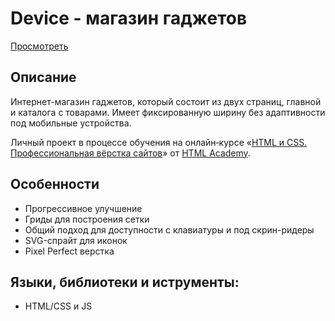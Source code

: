 # Device - магазин гаджетов

[Просмотреть](https://b-lvlax.github.io/Device/)


## Описание
Интернет-магазин гаджетов, который состоит из двух страниц, главной и каталога с товарами. Имеет фиксированную ширину без адаптивности под мобильные устройства.

Личный проект в процессе обучения на онлайн‑курсе «[HTML и CSS. Профессиональная вёрстка сайтов](https://htmlacademy.ru/intensive/htmlcss)» от [HTML Academy](https://htmlacademy.ru).


## Особенности
- Прогрессивное улучшение
- Гриды для построения сетки
- Общий подход для доступности с клавиатуры и под скрин-ридеры
- SVG-спрайт для иконок
- Pixel Perfect верстка


## Языки, библиотеки и иструменты:
 - HTML/CSS и JS

